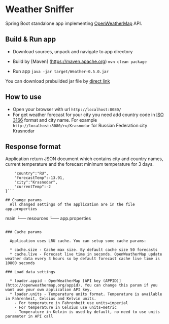 # Weather Sniffer 
Spring Boot standalone app implementing [OpenWeatherMap](http://api.openweathermap.org) API.

## Build & Run app
  * Download sources, unpack and navigate to app directory
  
  * Build by [Maven] (https://maven.apache.org) `mvn clean package`  
  
  * Run app `java -jar target/Weather-0.5.0.jar`
  
  You can download prebuilded jar file by <a href="https://dl.dropboxusercontent.com/u/10957282/Weather-0.5.0.jar" target="_blank">direct link</a>

## How to use
  * Open your browser with url `http://localhost:8080/`
  * For get weather forecast for your city you need add country code in [ISO 3166](https://en.wikipedia.org/wiki/ISO_3166) format and city name. 
  For example `http://localhost:8080/ru/Krasnodar` for Russian Federation city Krasnodar
  
## Response format
  Application return JSON document which contains city and country names, current temperature and the forecast minimum temperature for 3 days.
  
```{
    "country":"RU",
    "forecastTemp":-13.91,
    "city":"Krasnodar",
    "currentTemp":-2
}```  
  
## Change params
  All changed settings of the application are in the file app.properties
```
  main
   └── resources
          └── app.properties
```

### Cache params
  
  Application uses LRU cache. You can setup some cache params:
  
  * cache.size - Cache max size. By default cache size 50 forecasts
  * cache.live - Forecast live time in seconds. OpenWeatherMap update weather data every 3 hours so by default forecast cache live time is 10800 seconds
  
### Load data settings
  
  * loader.appid - OpenWeatherMap [API key (APPID)](http://openweathermap.org/appid). You can change this param if you want use your own application API key.
  * loader.units - Temperature units format. Temperature is available in Fahrenheit, Celsius and Kelvin units.
    - For temperature in Fahrenheit use units=imperial
    - For temperature in Celsius use units=metric
    - Temperature in Kelvin is used by default, no need to use units parameter in API call
